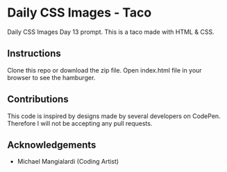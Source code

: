 # Daily CSS Images - Taco
Daily CSS Images Day 13 prompt. This is a taco made with HTML & CSS.

## Instructions
Clone this repo or download the zip file. Open index.html file in your browser to see the hamburger.

## Contributions
This code is inspired by designs made by several developers on CodePen. Therefore I will not be accepting any pull requests.

## Acknowledgements
* Michael Mangialardi (Coding Artist)

